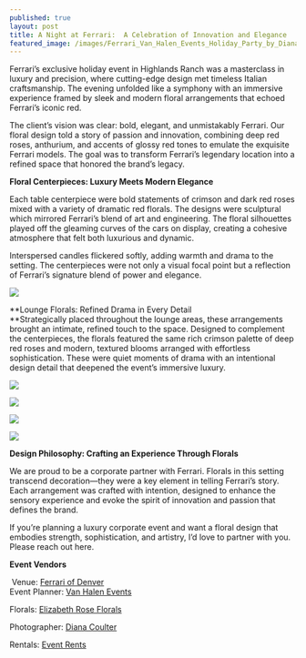 ```yaml
---
published: true
layout: post
title: A Night at Ferrari:  A Celebration of Innovation and Elegance
featured_image: /images/Ferrari_Van_Halen_Events_Holiday_Party_by_Diana_Coulter-24.jpg
---
```

Ferrari’s exclusive holiday event in Highlands Ranch was a masterclass in luxury and precision, where cutting-edge design met timeless Italian craftsmanship. The evening unfolded like a symphony with an immersive experience framed by sleek and modern floral arrangements that echoed Ferrari’s iconic red.

The client’s vision was clear: bold, elegant, and unmistakably Ferrari. Our floral design told a story of passion and innovation, combining deep red roses, anthurium, and accents of glossy red tones to emulate the exquisite Ferrari models. The goal was to transform Ferrari’s legendary location into a refined space that honored the brand’s legacy.

**Floral Centerpieces: Luxury Meets Modern Elegance**

Each table centerpiece were bold statements of crimson and dark red roses mixed with a variety of dramatic red florals. The designs were sculptural which mirrored Ferrari’s blend of art and engineering. The floral silhouettes played off the gleaming curves of the cars on display, creating a cohesive atmosphere that felt both luxurious and dynamic.

Interspersed candles flickered softly, adding warmth and drama to the setting. The centerpieces were not only a visual focal point but a reflection of Ferrari’s signature blend of power and elegance.

![](/images/Ferrari_Van_Halen_Events_Holiday_Party_by_Diana_Coulter-24-1.jpg)

**Lounge Florals: Refined Drama in Every Detail  
**Strategically placed throughout the lounge areas, these arrangements brought an intimate, refined touch to the space. Designed to complement the centerpieces, the florals featured the same rich crimson palette of deep red roses and modern, textured blooms arranged with effortless sophistication. These were quiet moments of drama with an intentional design detail that deepened the event’s immersive luxury.

![](/images/Ferrari_Van_Halen_Events_Holiday_Party_by_Diana_Coulter-26.jpg)

![](/images/Ferrari_Van_Halen_Events_Holiday_Party_by_Diana_Coulter-49.jpg)

![](/images/Ferrari_Van_Halen_Events_by_Diana_Coulter-15.jpeg)

![](/images/Ferrari_Van_Halen_Events_Holiday_Party_by_Diana_Coulter-27.jpg)

**Design Philosophy: Crafting an Experience Through Florals**

We are proud to be a corporate partner with Ferrari. Florals in this setting transcend decoration—they were a key element in telling Ferrari’s story. Each arrangement was crafted with intention, designed to enhance the sensory experience and evoke the spirit of innovation and passion that defines the brand.

If you’re planning a luxury corporate event and want a floral design that embodies strength, sophistication, and artistry, I’d love to partner with you. Please reach out here.

**Event Vendors**

 Venue: [Ferrari of Denver](https://www.ferrariofdenver.com/?utm_source=google&utm_medium=cpc&utm_campaign=ferrari_of_denver_brand&ddcref=fluency&tcdcmpid=1662579&tcdadid=680126094388&tcdkwid=1967100948&gad_source=1&gad_campaignid=20752807914&gbraid=0AAAAApbbBCne0hPFDMWPDVqM61ctRw8gW&gclid=Cj0KCQjwhO3DBhDkARIsANxrhTpgAb2JLCR4bEusws7GIedZe1BffVKuBlGD_fS_77W-NEEPR7Pp_DYaAgLWEALw_wcB)  
Event Planner: [Van Halen Events](https://vanhalenevents.com/)

Florals: [Elizabeth Rose Florals](https://elizabethroseflorals.com/)

Photographer: [Diana Coulter](https://dianacoulter.com/)

Rentals: [Event Rents  
](https://eventrents.com/)